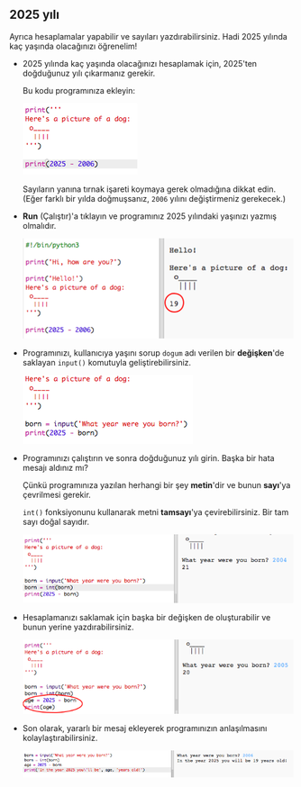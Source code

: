 ## 2025 yılı

Ayrıca hesaplamalar yapabilir ve sayıları yazdırabilirsiniz. Hadi 2025 yılında kaç yaşında olacağınızı öğrenelim!

+ 2025 yılında kaç yaşında olacağınızı hesaplamak için, 2025'ten doğduğunuz yılı çıkarmanız gerekir.
    
    Bu kodu programınıza ekleyin:
    
    ![ekran görüntüsü](images/me-calc.png)
    
    Sayıların yanına tırnak işareti koymaya gerek olmadığına dikkat edin. (Eğer farklı bir yılda doğmuşsanız, `2006` yılını değiştirmeniz gerekecek.)

+ **Run** (Çalıştır)'a tıklayın ve programınız 2025 yılındaki yaşınızı yazmış olmalıdır.
    
    ![ekran görüntüsü](images/me-calc-run.png)

+ Programınızı, kullanıcıya yaşını sorup `dogum` adı verilen bir **değişken**'de saklayan `input()` komutuyla geliştirebilirsiniz.
    
    ![ekran görüntüsü](images/me-input.png)

+ Programınızı çalıştırın ve sonra doğduğunuz yılı girin. Başka bir hata mesajı aldınız mı?
    
    Çünkü programınıza yazılan herhangi bir şey **metin**'dir ve bunun **sayı**'ya çevrilmesi gerekir.
    
    `int()` fonksiyonunu kullanarak metni **tamsayı**'ya çevirebilirsiniz. Bir tam sayı doğal sayıdır.
    
    ![ekran görüntüsü](images/me-input-test.png)

+ Hesaplamanızı saklamak için başka bir değişken de oluşturabilir ve bunun yerine yazdırabilirsiniz.
    
    ![ekran görüntüsü](images/me-result-variable.png)

+ Son olarak, yararlı bir mesaj ekleyerek programınızın anlaşılmasını kolaylaştırabilirsiniz.
    
    ![ekran görüntüsü](images/me-message.png)